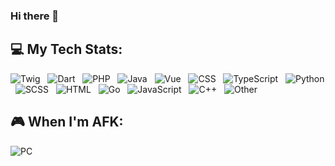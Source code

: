 ### Hi there 👋

## 💻 My Tech Stats:
![Twig](https://img.shields.io/badge/Twig_13.4%25-%23000000.svg?style=for-the-badge&logo=symfony&logoColor=white) &nbsp;
![Dart](https://img.shields.io/badge/Dart_11.6%25-%230175C2.svg?style=for-the-badge&logo=dart&logoColor=white) &nbsp;
![PHP](https://img.shields.io/badge/PHP_11.4%25-%23777BB4.svg?style=for-the-badge&logo=php&logoColor=white) &nbsp;
![Java](https://img.shields.io/badge/Java_10.2%25-%23ED8B00.svg?style=for-the-badge&logo=openjdk&logoColor=white) &nbsp;
![Vue](https://img.shields.io/badge/Vue_9.1%25-%2335495e.svg?style=for-the-badge&logo=vuedotjs&logoColor=%234FC08D) &nbsp;
![CSS](https://img.shields.io/badge/CSS_8.7%25-%231572B6.svg?style=for-the-badge&logo=css3&logoColor=white) &nbsp;
![TypeScript](https://img.shields.io/badge/TypeScript_8.2%25-%233178C6.svg?style=for-the-badge&logo=typescript&logoColor=white) &nbsp;
![Python](https://img.shields.io/badge/Python_7.7%25-%233670A0.svg?style=for-the-badge&logo=python&logoColor=%23ffdd54) &nbsp;
![SCSS](https://img.shields.io/badge/SCSS_5.6%25-hotpink.svg?style=for-the-badge&logo=sass&logoColor=white) &nbsp;
![HTML](https://img.shields.io/badge/HTML_4.2%25-%23E34F26.svg?style=for-the-badge&logo=html5&logoColor=white) &nbsp;
![Go](https://img.shields.io/badge/Go_3.7%25-%2300ADD8.svg?style=for-the-badge&logo=go&logoColor=white) &nbsp;
![JavaScript](https://img.shields.io/badge/JavaScript_3.2%25-%23323330.svg?style=for-the-badge&logo=javascript&logoColor=%23F7DF1E) &nbsp;
![C++](https://img.shields.io/badge/C++_1.8%25-%2300599C.svg?style=for-the-badge&logo=cplusplus&logoColor=white) &nbsp;
![Other](https://img.shields.io/badge/Other_1%25-%232A2F3D.svg?style=for-the-badge&logo=null&logoColor=null) &nbsp;

## 🎮 When I'm AFK:

![PC](https://img.shields.io/badge/PC-%23556DB3?style=for-the-badge&logo=pcgamingwiki&logoColor=white) &nbsp;

<!--
**Pelagoss/Pelagoss** is a ✨ _special_ ✨ repository because its `README.md` (this file) appears on your GitHub profile.

Here are some ideas to get you started:

- 🔭 I’m currently working on ...
- 🌱 I’m currently learning ...
- 👯 I’m looking to collaborate on ...
- 🤔 I’m looking for help with ...
- 💬 Ask me about ...
- 📫 How to reach me: ...
- 😄 Pronouns: ...
- ⚡ Fun fact: ...
-->